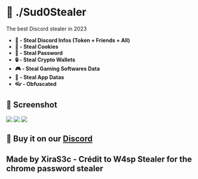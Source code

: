 # 🖤 ./Sud0Stealer

The best Discord stealer in 2023

- **🔩 - Steal Discord Infos (Token + Friends + All)**
- **🍪 - Steal Cookies**
- **🔑 - Steal Password**
- **🔒 - Steal Crypto Wallets**
- **🎮 - Steal Gaming Softwares Data**
- **🎩 - Steal App Datas**
- **👓 - Obfuscated**

## 🎥 Screenshot
![](https://media.discordapp.net/attachments/1078621915549278248/1079019510356525187/image.png)
![](https://media.discordapp.net/attachments/1078621915549278248/1079019741827571812/image.png?width=486&height=618)
![](https://media.discordapp.net/attachments/1078621915549278248/1079019909360668783/image.png)

## 🥽 Buy it on our <a href="https://dsc.gg/sud09">Discord</a>
## Made by XiraS3c - Crédit to W4sp Stealer for the chrome password stealer
